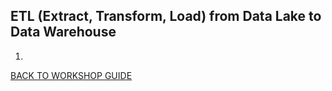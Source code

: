 ## ETL (Extract, Transform, Load) from Data Lake to Data Warehouse

1. 

[BACK TO WORKSHOP GUIDE](../../README.md)